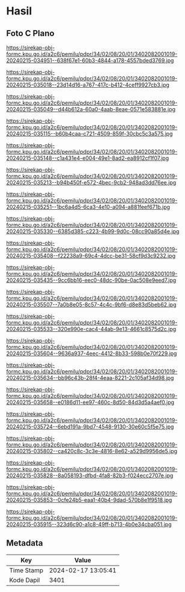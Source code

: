 # Hasil

## Foto C Plano

https://sirekap-obj-formc.kpu.go.id/a2c6/pemilu/pdpr/34/02/08/20/01/3402082001019-20240215-034951--638f67e1-60b3-4844-a178-4557bded3769.jpg

https://sirekap-obj-formc.kpu.go.id/a2c6/pemilu/pdpr/34/02/08/20/01/3402082001019-20240215-035018--23d14d16-a767-417c-b412-4ceff9927cb3.jpg

https://sirekap-obj-formc.kpu.go.id/a2c6/pemilu/pdpr/34/02/08/20/01/3402082001019-20240215-035049--d44b612a-60a0-4aab-8eae-0571e583881e.jpg

https://sirekap-obj-formc.kpu.go.id/a2c6/pemilu/pdpr/34/02/08/20/01/3402082001019-20240215-035115--b60b4caa-c721-4509-859f-30cbc5c3a575.jpg

https://sirekap-obj-formc.kpu.go.id/a2c6/pemilu/pdpr/34/02/08/20/01/3402082001019-20240215-035148--c1a431e4-e004-49e1-8ad2-ea8912cf1f07.jpg

https://sirekap-obj-formc.kpu.go.id/a2c6/pemilu/pdpr/34/02/08/20/01/3402082001019-20240215-035213--b94b450f-e572-4bec-9cb2-948ad3dd76ee.jpg

https://sirekap-obj-formc.kpu.go.id/a2c6/pemilu/pdpr/34/02/08/20/01/3402082001019-20240215-035251--1bc6a4d5-6ca3-4e10-a094-a881feef671b.jpg

https://sirekap-obj-formc.kpu.go.id/a2c6/pemilu/pdpr/34/02/08/20/01/3402082001019-20240215-035330--6385d385-c223-4b99-9d0c-08cc90a85d4e.jpg

https://sirekap-obj-formc.kpu.go.id/a2c6/pemilu/pdpr/34/02/08/20/01/3402082001019-20240215-035408--f22238a9-69c4-4dcc-be31-58cf9d3c9232.jpg

https://sirekap-obj-formc.kpu.go.id/a2c6/pemilu/pdpr/34/02/08/20/01/3402082001019-20240215-035435--9cc6bb16-eec0-48dc-90be-0ac508e9eed7.jpg

https://sirekap-obj-formc.kpu.go.id/a2c6/pemilu/pdpr/34/02/08/20/01/3402082001019-20240215-035507--7a0b8e05-8c57-4c4c-9bf6-d8e83d5beb62.jpg

https://sirekap-obj-formc.kpu.go.id/a2c6/pemilu/pdpr/34/02/08/20/01/3402082001019-20240215-035533--320e990e-cac4-44ab-9e13-4661c8575d2c.jpg

https://sirekap-obj-formc.kpu.go.id/a2c6/pemilu/pdpr/34/02/08/20/01/3402082001019-20240215-035604--9636a937-4eec-4412-8b33-598b0e70f229.jpg

https://sirekap-obj-formc.kpu.go.id/a2c6/pemilu/pdpr/34/02/08/20/01/3402082001019-20240215-035634--bb96c43b-28f4-4eaa-8221-2c105af34d98.jpg

https://sirekap-obj-formc.kpu.go.id/a2c6/pemilu/pdpr/34/02/08/20/01/3402082001019-20240215-035658--e0186d11-ee97-460c-8d50-84d3d5a4aef0.jpg

https://sirekap-obj-formc.kpu.go.id/a2c6/pemilu/pdpr/34/02/08/20/01/3402082001019-20240215-035724--6ebd191a-9bd7-4548-9130-30e60c5f5e75.jpg

https://sirekap-obj-formc.kpu.go.id/a2c6/pemilu/pdpr/34/02/08/20/01/3402082001019-20240215-035802--ca420c8c-3c3e-4816-8e62-a529d9956de5.jpg

https://sirekap-obj-formc.kpu.go.id/a2c6/pemilu/pdpr/34/02/08/20/01/3402082001019-20240215-035828--8a058193-dfbd-4fa8-82b3-f024ecc2707e.jpg

https://sirekap-obj-formc.kpu.go.id/a2c6/pemilu/pdpr/34/02/08/20/01/3402082001019-20240215-035853--0cfe24b5-eaa1-40b4-9dad-570b8e1f9518.jpg

https://sirekap-obj-formc.kpu.go.id/a2c6/pemilu/pdpr/34/02/08/20/01/3402082001019-20240215-035915--323d6c90-a1c8-49ff-b713-4b0e34cba051.jpg


## Metadata

| Key        | Value               |
| ---------- | ------------------- |
| Time Stamp | 2024-02-17 13:05:41 |
| Kode Dapil | 3401                |



